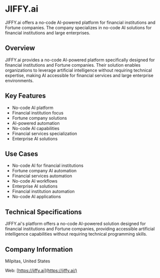 # JIFFY.ai

JIFFY.ai offers a no-code AI-powered platform for financial institutions and Fortune companies. The company specializes in no-code AI solutions for financial institutions and large enterprises.

## Overview

JIFFY.ai provides a no-code AI-powered platform specifically designed for financial institutions and Fortune companies. Their solution enables organizations to leverage artificial intelligence without requiring technical expertise, making AI accessible for financial services and large enterprise environments.

## Key Features

- No-code AI platform
- Financial institution focus
- Fortune company solutions
- AI-powered automation
- No-code AI capabilities
- Financial services specialization
- Enterprise AI solutions

## Use Cases

- No-code AI for financial institutions
- Fortune company AI automation
- Financial services automation
- No-code AI workflows
- Enterprise AI solutions
- Financial institution automation
- No-code AI applications

## Technical Specifications

JIFFY.ai's platform offers a no-code AI-powered solution designed for financial institutions and Fortune companies, providing accessible artificial intelligence capabilities without requiring technical programming skills.

## Company Information

Milpitas, United States

Web: [https://jiffy.ai](https://jiffy.ai/) 